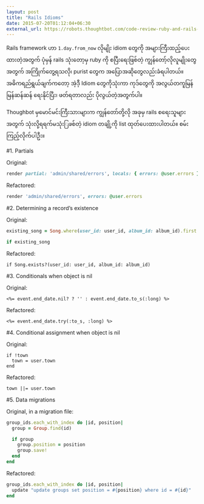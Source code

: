 ```yaml
---
layout: post
title: "Rails Idioms"
date: 2015-07-20T01:12:04+06:30
external_url: https://robots.thoughtbot.com/code-review-ruby-and-rails-idioms
---
```


Rails framework ဟာ `1.day.from_now` လိုမျိုး idiom တွေကို အများကြီးထည့်ပေးထားတဲ့အတွက် ပုံမှန် rails သုံးတော့မှ ruby ကို စပြီးရေးဖြစ်တဲ့ ကျွန်တော့်လိုလူမျိုးတွေအတွက် အကြိုက်တွေ့ရသလို၊ purist တွေက အပြောအဆိုတွေလည်းခံရပါတယ်။ အဓိကရည်ရွယ်ချက်ကတော့ အဲ့ဒီ့ Idiom တွေကိုသုံးကာ ကုဒ်တွေကို အလွယ်တကူမြန်မြန်ဆန်ဆန် ရေးနိုင်ပြီး၊ ဖတ်ရတာလည်း ပိုလွယ်တဲ့အတွက်ပါ။

Thoughbot မှမောင်မင်းကြီးသားများက ကျွန်တော်တို့လို အခုမှ rails စရေးသူများအတွက် သုံးလို့ရရက်မသုံးြဖစ်တဲ့ idiom တချို့ကို list ထုတ်ပေးထားပါတယ်။ စမ်းကြည့်လိုက်ပါဦး။ 

<!--more-->

#1. Partials

Original:

```ruby
render partial: 'admin/shared/errors', locals: { errors: @user.errors }
```

Refactored:

```ruby
render 'admin/shared/errors', errors: @user.errors
```

#2. Determining a record’s existence


Original:

```ruby
existing_song = Song.where(user_id: user_id, album_id: album_id).first

if existing_song
```

Refactored:

```
if Song.exists?(user_id: user_id, album_id: album_id)
```

#3. Conditionals when object is nil

Original:

```erb
<%= event.end_date.nil? ? '' : event.end_date.to_s(:long) %>
```

Refactored:

```erb
<%= event.end_date.try(:to_s, :long) %>
```

#4. Conditional assignment when object is nil


Original:

```
if !town
  town = user.town
end
```

Refactored:

```
town ||= user.town
```

#5. Data migrations


Original, in a migration file:

```ruby
group_ids.each_with_index do |id, position|
  group = Group.find(id)

  if group
    group.position = position
    group.save!
  end
end
```

Refactored:

```ruby
group_ids.each_with_index do |id, position|
  update "update groups set position = #{position} where id = #{id}"
end
```